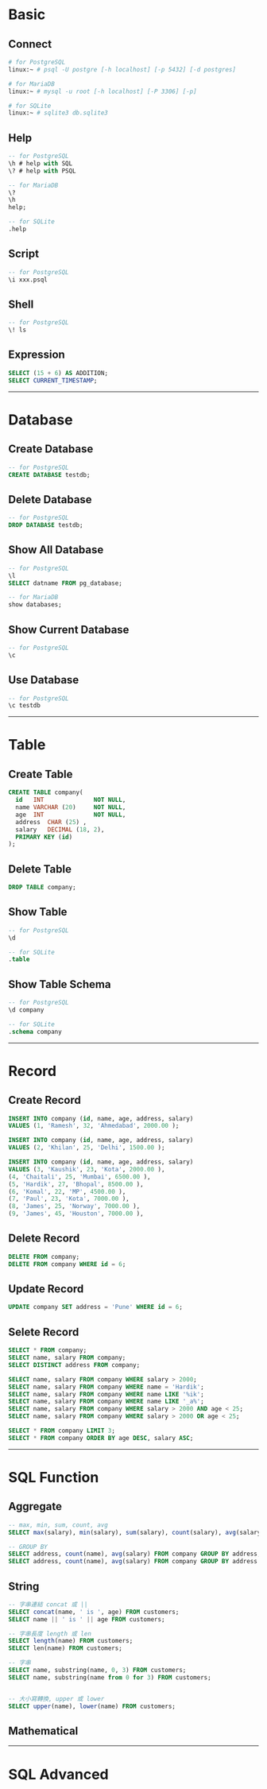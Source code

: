 # Basic


## Connect

```bash
# for PostgreSQL
linux:~ # psql -U postgre [-h localhost] [-p 5432] [-d postgres]

# for MariaDB
linux:~ # mysql -u root [-h localhost] [-P 3306] [-p]

# for SQLite
linux:~ # sqlite3 db.sqlite3
```

## Help

```sql
-- for PostgreSQL
\h # help with SQL
\? # help with PSQL

-- for MariaDB
\?
\h
help;

-- for SQLite
.help
```


## Script

```sql
-- for PostgreSQL
\i xxx.psql
```


## Shell

```sql
-- for PostgreSQL
\! ls
```

## Expression

```sql
SELECT (15 + 6) AS ADDITION;
SELECT CURRENT_TIMESTAMP;
```

----


# Database


## Create Database

```sql
-- for PostgreSQL
CREATE DATABASE testdb;
```


## Delete Database

```sql
-- for PostgreSQL
DROP DATABASE testdb;
```


## Show All Database

```sql
-- for PostgreSQL
\l
SELECT datname FROM pg_database;

-- for MariaDB
show databases;
```


## Show Current Database

```sql
-- for PostgreSQL
\c
```


## Use Database

```sql
-- for PostgreSQL
\c testdb
```

----


# Table


## Create Table

```sql
CREATE TABLE company(
  id   INT              NOT NULL,
  name VARCHAR (20)     NOT NULL,
  age  INT              NOT NULL,
  address  CHAR (25) ,
  salary   DECIMAL (18, 2),       
  PRIMARY KEY (id)
);
```

## Delete Table

```sql
DROP TABLE company;
```

## Show Table

```sql
-- for PostgreSQL
\d

-- for SQLite
.table
```

## Show Table Schema

```sql
-- for PostgreSQL
\d company

-- for SQLite
.schema company
```

----


# Record


## Create Record

```sql
INSERT INTO company (id, name, age, address, salary)
VALUES (1, 'Ramesh', 32, 'Ahmedabad', 2000.00 );

INSERT INTO company (id, name, age, address, salary)
VALUES (2, 'Khilan', 25, 'Delhi', 1500.00 );

INSERT INTO company (id, name, age, address, salary)
VALUES (3, 'Kaushik', 23, 'Kota', 2000.00 ),
(4, 'Chaitali', 25, 'Mumbai', 6500.00 ),
(5, 'Hardik', 27, 'Bhopal', 8500.00 ),
(6, 'Komal', 22, 'MP', 4500.00 ),
(7, 'Paul', 23, 'Kota', 7000.00 ),
(8, 'James', 25, 'Norway', 7000.00 ),
(9, 'James', 45, 'Houston', 7000.00 ),
```

## Delete Record

```sql
DELETE FROM company;
DELETE FROM company WHERE id = 6;
```

## Update Record

```sql
UPDATE company SET address = 'Pune' WHERE id = 6;
```


## Selete Record

```sql
SELECT * FROM company;
SELECT name, salary FROM company;
SELECT DISTINCT address FROM company;

SELECT name, salary FROM company WHERE salary > 2000;
SELECT name, salary FROM company WHERE name = 'Hardik';
SELECT name, salary FROM company WHERE name LIKE '%ik';
SELECT name, salary FROM company WHERE name LIKE '_a%';
SELECT name, salary FROM company WHERE salary > 2000 AND age < 25;
SELECT name, salary FROM company WHERE salary > 2000 OR age < 25;

SELECT * FROM company LIMIT 3;
SELECT * FROM company ORDER BY age DESC, salary ASC;
```

----


# SQL Function


## Aggregate

```sql
-- max, min, sum, count, avg
SELECT max(salary), min(salary), sum(salary), count(salary), avg(salary) FROM company;

-- GROUP BY
SELECT address, count(name), avg(salary) FROM company GROUP BY address;
SELECT address, count(name), avg(salary) FROM company GROUP BY address HAVING count(name) >= 2;
```

## String

```sql
-- 字串連結 concat 或 ||
SELECT concat(name, ' is ', age) FROM customers;
SELECT name || ' is ' || age FROM customers;

-- 字串長度 length 或 len
SELECT length(name) FROM customers;
SELECT len(name) FROM customers;

-- 字串
SELECT name, substring(name, 0, 3) FROM customers;
SELECT name, substring(name from 0 for 3) FROM customers;


-- 大小寫轉換, upper 或 lower
SELECT upper(name), lower(name) FROM customers;
```

## Mathematical


----


# SQL Advanced 